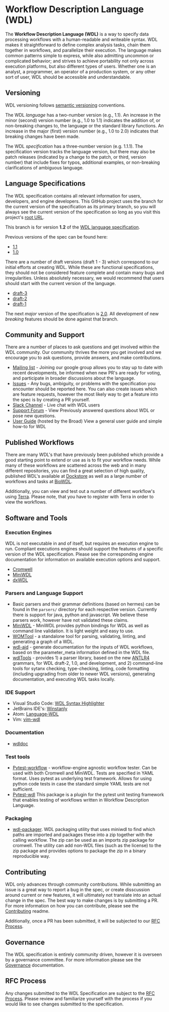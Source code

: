 # Workflow Description Language (WDL)

The **Workflow Description Language (WDL)** is a way to specify data processing workflows with a human-readable and writeable syntax. WDL makes it straightforward to define complex analysis tasks, chain them together in workflows, and parallelize their execution. The language makes common patterns simple to express, while also admitting uncommon or complicated behavior; and strives to achieve portability not only across execution platforms, but also different types of users. Whether one is an analyst, a programmer, an operator of a production system, or any other sort of user, WDL should be accessible and understandable.

## Versioning

WDL versioning follows [semantic versioning](https://semver.org) conventions.

The WDL *language* has a two-number version (e.g., 1.1). An increase in the minor (second) version number (e.g., 1.0 to 1.1) indicates the addition of, or non-breaking changes to, the language or the standard library functions. An increase in the major (first) version number (e.g., 1.0 to 2.0) indicates that breaking changes have been made.

The WDL *specification* has a three-number version (e.g. 1.1.1). The specification version tracks the language version, but there may also be patch releases (indicated by a change to the patch, or third, version number) that include fixes for typos, additional examples, or non-breaking clarifications of ambiguous language.

## Language Specifications

The WDL specification contains all relevant information for users, developers, and engine developers. This GitHub project uses the branch for the current version of the specification as its primary branch, so you will always see the current version of the specification so long as you visit this project's [root URL](https://github.com/openwdl/wdl).

This branch is for version **1.2** of the [WDL language specification](https://github.com/openwdl/wdl/blob/wdl-1.2/SPEC.md).

Previous versions of the spec can be found here:

* [1.1](https://github.com/openwdl/wdl/blob/wdl-1.1/SPEC.md)
* [1.0](https://github.com/openwdl/wdl/blob/main/versions/1.0/SPEC.md)

There are a number of draft versions (draft 1 - 3) which correspond to our initial efforts at creating WDL. While these are functional specifications, they should not be considered feature complete and contain many bugs and irregularities. Unless absolutely necessary, we would recommend that users should start with the current version of the language.

* [draft-3](https://github.com/openwdl/wdl/blob/main/versions/draft-3/SPEC.md)
* [draft-2](https://github.com/openwdl/wdl/blob/main/versions/draft-2/SPEC.md)
* [draft-1](https://github.com/openwdl/wdl/blob/main/versions/draft-1/SPEC.md)

The next *major* version of the specification is [2.0](https://github.com/openwdl/wdl/blob/wdl-2.0/SPEC.md). All development of new *breaking* features should be done against that branch.

## Community and Support

There are a number of places to ask questions and get involved within the WDL community. Our community thrives the more you get involved and we encourage you to ask questions, provide answers, and make contributions.

- [Mailing list](https://groups.google.com/a/openwdl.org/forum/#!forum/community) - Joining our google group allows you to stay up to date with recent developments, be informed when new PR's are ready for voting, and participate in broader discussions about the language.
- [Issues](https://github.com/OpenWDL/wdl/issues) - Any bugs, ambiguity, or problems with the specification you encounter should be reported here. You can also create issues which are feature requests, however the most likely way to get a feature into the spec is by creating a PR yourself.
- [Slack Channel](https://join.slack.com/t/openwdl/shared_invite/zt-ctmj4mhf-cFBNxIiZYs6SY9HgM9UAVw) - Live chat with WDL users
- [Support Forum](https://bioinformatics.stackexchange.com/search?q=wdl) - View Previously answered questions about WDL or pose new questions. 
- [User Guide](https://support.terra.bio/hc/en-us/sections/360007274612-WDL-Documentation) (hosted by the Broad) View a general user guide and simple how-to for WDL

## Published Workflows 

There are many WDL's that have previously been published which provide a good starting point to extend or use as is to fit your workflow needs. While many of these workflows are scattered across the web and in many different repositories, you can find a great selection of high quality, published WDL's available at [Dockstore](https://dockstore.org/search?entryType=workflows&descriptorType=WDL&searchMode=files) as well as a large number of workflows and tasks at [BioWDL](https://github.com/biowdl).

Additionally, you can view and test out a number of different workflow's using [Terra](https://app.terra.bio). Please note, that you have to register with Terra in order to view the workflows.

## Software and Tools

### Execution Engines

WDL is not executable in and of itself, but requires an execution engine to run. Compliant executions engines should support the features of a specific version of the WDL specification. Please see the corresponding engine documentation for information on available execution options and support. 

- [Cromwell](https://github.com/broadinstitute/cromwell)
- [MiniWDL](https://github.com/chanzuckerberg/miniwdl)
- [dxWDL](https://github.com/dnanexus/dxWDL)

### Parsers and Language Support

- Basic parsers and their grammar definitions (based on hermes) can be found in the `parsers/` directory for each respective version. Currently there is support for java, python and javascript. We believe these parsers work, however have not validated these claims.
- [MiniWDL](https://github.com/chanzuckerberg/miniwdl) - MiniWDL provides python bindings for WDL as well as command line validation. It is light weight and easy to use.
- [WOMTool](https://cromwell.readthedocs.io/en/stable/WOMtool/) - a standalone tool for parsing, validating, linting, and generating a graph of a WDL.
- [wdl-aid](https://github.com/biowdl/wdl-aid) - generate documentation for the inputs of WDL workflows, based on the parameter_meta information defined in the WDL file.	
- [wdlTools](https://github.com/dnanexus-rnd/wdlTools) - provides 1) a parser library, based on the new [ANTLR4](https://github.com/openwdl/wdl/tree/main/versions/1.0/parsers/antlr4) grammars, for WDL draft-2, 1.0, and development, and 2) command-line tools for sytanx checking, type-checking, linting, code formatting (including upgrading from older to newer WDL versions), generating documentation, and executing WDL tasks locally.

### IDE Support

- Visual Studio Code: [WDL Syntax Highlighter](https://marketplace.visualstudio.com/items?itemName=broadinstitute.wdl)
- JetBrains IDE's: [Winstanly](https://plugins.jetbrains.com/plugin/8154-winstanley-wdl)
- Atom: [Language-WDL](https://atom.io/packages/language-wdl)
- Vim: [vim-wdl](https://github.com/broadinstitute/vim-wdl)

### Documentation

- [wdldoc](https://github.com/stjudecloud/wdldoc)

### Test tools

- [Pytest-workflow](https://github.com/LUMC/pytest-workflow) - workflow-engine agnostic workflow tester. Can be used with both Cromwell and MiniWDL. Tests are specified in YAML format. Uses pytest as underlying test framework. Allows for using python 
code tests in case the standard simple YAML tests are not sufficient.
- [Pytest-wdl](https://github.com/EliLillyCo/pytest-wdl) This package is a plugin for the pytest unit testing framework that enables testing of workflows written in Workflow Description Language.

### Packaging

- [wdl-packager](https://github.com/biowdl/wdl-packager). WDL packaging utility that uses miniwdl to find which paths are imported and packages these into a zip 
  together with the calling workflow. The zip can be used as an imports zip package for cromwell. The utility can add non-WDL files (such as the license) to the
  zip package and provides options to package the zip in a binary reproducible way.

## Contributing

WDL only advances through community contributions. While submitting an issue is a great way to report a bug in the spec, or create disscussion around current or new features, it will ultimately not translate into an actual change in the spec. The best way to make changes is by submitting a PR. For more information on how you can contribute, please see the [Contributing](CONTRIBUTING.md) readme. 

Additionally, once a PR has been submitted, it will be subjected to our [RFC Process](RFC.md).

## Governance

The WDL specification is entirely community driven, however it is overseen by a governance committee. For more information please see the [Governance](GOVERNANCE.md) documentation.

## RFC Process

Any changes submitted to the WDL Specification are subject to the [RFC Process](RFC.md). Please review and familiarize yourself with the process if you would like to see changes submitted to the specification.
